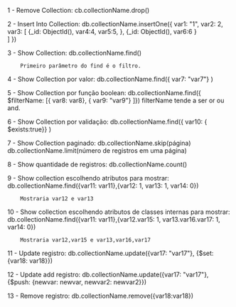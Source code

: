 1 - Remove Collection:
        cb.collectionName.drop()

2 - Insert Into Collection:
        db.collectionName.insertOne({
        var1: "1",
        var2: 2,
        var3: [
          {_id: ObjectId(),
          var4:4,
          var5:5,
          },
          {_id: ObjectId(),
          var6:6
          }    
        ]
        })

3 - Show Collection:
        db.collectionName.find()

        Primeiro parâmetro do find é o filtro.

4 - Show Collection por valor:
        db.collectionName.find({
        var7: "var7"}
        )

5 - Show Collection por função boolean:
        db.collectionName.find({
                $filterName: [{
                var8: var8}, {
                var9: "var9"}
                ]})
        filterName tende a ser or ou and.

6 - Show Collection por validação:
        db.collectionName.find({
        var10: {
        $exists:true}}
        )

7 - Show Collection paginado:
        db.collectionName.skip(página)
        db.collectionName.limit(número de registros em uma página)

8 - Show quantidade de registros:
        db.collectionName.count()


9 - Show collection escolhendo atributos para mostrar:
        db.collectionName.find({var11: var11},{var12: 1, var13: 1, var14: 0})

        Mostraria var12 e var13

10 - Show collection escolhendo atributos de classes internas para mostrar:
        db.collectionName.find({var11: var11},{var12.var15: 1, var13.var16.var17: 1, var14: 0})

        Mostraria var12,var15 e var13,var16,var17

11 - Update registro:
        db.collectionName.update({var17: "var17"}, {$set: {var18: var18}})

12 - Update add registro:
        db.collectionName.update({var17: "var17"}, {$push: {newvar: newvar, newvar2: newvar2}})
        

13 - Remove registro:
        db.collectionName.remove({var18:var18})

